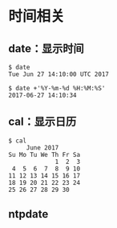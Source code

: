 # 时间相关

## date：显示时间

    $ date
    Tue Jun 27 14:10:00 UTC 2017

    $ date +'%Y-%m-%d %H:%M:%S'
    2017-06-27 14:10:34

## cal：显示日历

    $ cal
         June 2017
    Su Mo Tu We Th Fr Sa
                 1  2  3
     4  5  6  7  8  9 10
    11 12 13 14 15 16 17
    18 19 20 21 22 23 24
    25 26 27 28 29 30

## ntpdate
